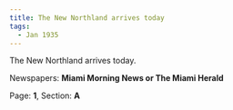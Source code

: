 ```yaml
---  
title: The New Northland arrives today  
tags:  
  - Jan 1935  
---  
```

  
The New Northland arrives today.  
  
Newspapers: **Miami Morning News or The Miami Herald**  
  
Page: **1**, Section: **A** 
